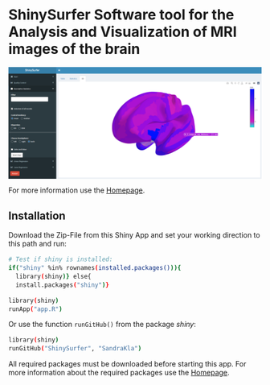 # __ShinySurfer__ Software tool for the Analysis and Visualization of MRI images of the brain

<img src="www/example.png" align="center"/>

For more information use the [Homepage](https://sandrakla.github.io/ShinySurfer_Homepage/).

## Installation 

Download the Zip-File from this Shiny App and set your working direction to this path and run:

```bash
# Test if shiny is installed:
if("shiny" %in% rownames(installed.packages())){
  library(shiny)} else{
  install.packages("shiny")}
```

```bash
library(shiny)
runApp("app.R")
```
Or use the function ```runGitHub()``` from the package *shiny*:

```bash
library(shiny)
runGitHub("ShinySurfer", "SandraKla")
```

All required packages must be downloaded before starting this app. For more information about the required packages use the [Homepage](https://sandrakla.github.io/ShinySurfer_Homepage/about.html).